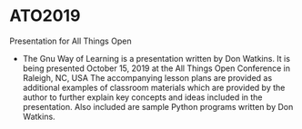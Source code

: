 # ATO2019
Presentation for All Things Open
- The Gnu Way of Learning is a presentation written by Don Watkins. It is being presented October 15, 2019 at the All Things Open Conference in Raleigh, NC, USA
The accompanying lesson plans are provided as additional examples of classroom materials which are provided by the author to
further explain key concepts and ideas included in the presentation. Also included are sample Python programs written by
Don Watkins. 
